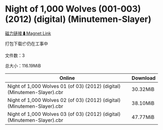 # Night of 1,000 Wolves (001-003) (2012) (digital) (Minutemen-Slayer)

[磁力链接⬇Magnet Link](magnet:?xt=urn:btih:5297c1dc15a41d7a7db079064911892c614e2e04&dn=Night%20of%201%2C000%20Wolves%20%28001-003%29%20%282012%29%20%28digital%29%20%28Minutemen-Slayer%29)

打包下载📦仍在工事中

文件数：3

总大小：116.19MiB

Online | Download
--- | ---
Night of 1,000 Wolves 01 (of 03) (2012) (digital) (Minutemen-Slayer).cbr | 30.32MiB
Night of 1,000 Wolves 02 (of 03) (2012) (digital) (Minutemen-Slayer).cbr | 38.10MiB
Night of 1,000 Wolves 03 (of 03) (2012) (digital) (Minutemen-Slayer).cbr | 47.77MiB